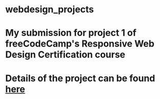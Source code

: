 # webdesign_projects
# My submission for project 1 of freeCodeCamp's Responsive Web Design Certification course
# Details of the project can be found [here](https://learn.freecodecamp.org/responsive-web-design/responsive-web-design-projects/build-a-tribute-page)

